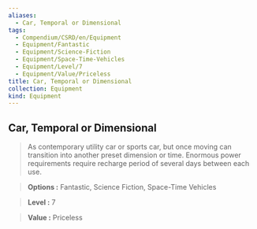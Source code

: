 ```yaml
---
aliases:
  - Car, Temporal or Dimensional
tags:
  - Compendium/CSRD/en/Equipment
  - Equipment/Fantastic
  - Equipment/Science-Fiction
  - Equipment/Space-Time-Vehicles
  - Equipment/Level/7
  - Equipment/Value/Priceless
title: Car, Temporal or Dimensional
collection: Equipment
kind: Equipment
---
```

## Car, Temporal or Dimensional    
    
>As contemporary utility car or sports car, but once moving can transition into another preset dimension or time. Enormous power requirements require recharge period of several days between each use.    
> **Options :** Fantastic, Science Fiction, Space-Time Vehicles    
> **Level :** 7    
> **Value :** Priceless